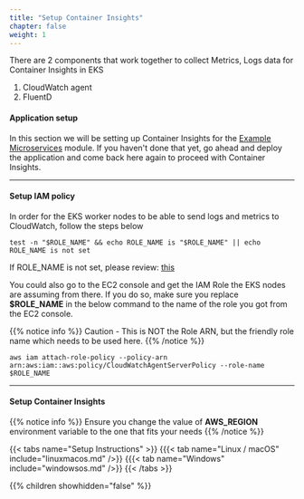 ```yaml
---
title: "Setup Container Insights"
chapter: false
weight: 1
---
```


There are 2 components that work together to collect Metrics, Logs data for Container Insights in EKS

1. CloudWatch agent
2. FluentD 

#### Application setup
In this section we will be setting up Container Insights for the [Example Microservices](../../deploy) module. If you haven't done that yet, go ahead and deploy the application and come back here again to proceed with Container Insights.

------------------------------------------------------------

#### Setup IAM policy

In order for the EKS worker nodes to be able to send logs and metrics to CloudWatch, follow the steps below

```
test -n "$ROLE_NAME" && echo ROLE_NAME is "$ROLE_NAME" || echo ROLE_NAME is not set
```
If ROLE_NAME is not set, please review: [this](../../eksctl/test/)

You could also go to the EC2 console and get the IAM Role the EKS nodes are assuming from there. If you do so, make sure you replace **$ROLE_NAME** in the below command to the name of the role you got from the EC2 console. 

{{% notice info %}}
Caution -  This is NOT the Role ARN, but the friendly role name which needs to be used here.
{{% /notice %}}

```
aws iam attach-role-policy --policy-arn arn:aws:iam::aws:policy/CloudWatchAgentServerPolicy --role-name $ROLE_NAME
```

------------------------------------------------------------

#### Setup Container Insights

{{% notice info %}}
Ensure you change the value of **AWS_REGION** environment variable to the one that fits your needs
{{% /notice  %}}

{{< tabs name="Setup Instructions" >}}
{{{< tab name="Linux / macOS" include="linuxmacos.md" />}}
{{{< tab name="Windows" include="windowsos.md" />}}
{{< /tabs >}}

{{% children showhidden="false" %}}